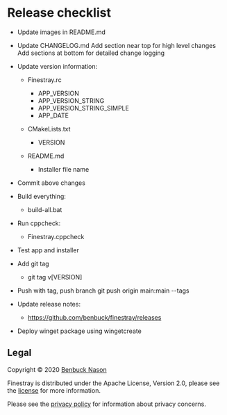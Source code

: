 # Release checklist

- Update images in README.md

- Update CHANGELOG.md
    Add section near top for high level changes
    Add sections at bottom for detailed change logging

- Update version information:

  - Finestray.rc

    - APP_VERSION
    - APP_VERSION_STRING
    - APP_VERSION_STRING_SIMPLE
    - APP_DATE

  - CMakeLists.txt
    - VERSION

  - README.md
    - Installer file name

- Commit above changes

- Build everything:
  - build-all.bat

- Run cppcheck:
  - Finestray.cppcheck

- Test app and installer

- Add git tag
  - git tag v[VERSION]

- Push with tag, push branch
    git push origin main:main --tags

- Update release notes:
  - <https://github.com/benbuck/finestray/releases>

- Deploy winget package using wingetcreate

## Legal

Copyright &copy; 2020 [Benbuck Nason](https://github.com/benbuck)

Finestray is distributed under the Apache License, Version 2.0, please see the [license](LICENSE) for more information.

Please see the [privacy policy](PRIVACY.md) for information about privacy concerns.
